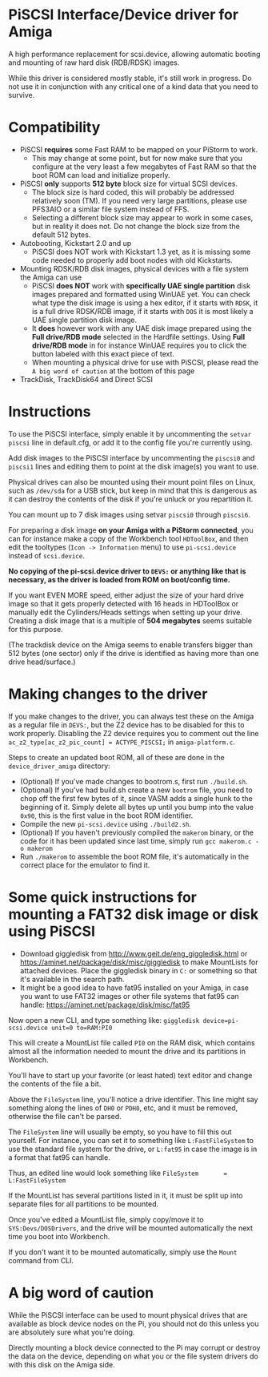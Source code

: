 # PiSCSI Interface/Device driver for Amiga

A high performance replacement for scsi.device, allowing automatic booting and mounting of raw hard disk (RDB/RDSK) images.

While this driver is considered mostly stable, it's still work in progress. Do not use it in conjunction with any critical one of a kind data that you need to survive.

# Compatibility

* PiSCSI **requires** some Fast RAM to be mapped on your PiStorm to work.
  * This may change at some point, but for now make sure that you configure at the very least a few megabytes of Fast RAM so that the boot ROM can load and initialize properly.
* PiSCSI **only** supports **512 byte** block size for virtual SCSI devices.
  * The block size is hard coded, this will probably be addressed relatively soon (TM). If you need very large partitions, please use PFS3AIO or a similar file system instead of FFS.
  * Selecting a different block size may appear to work in some cases, but in reality it does not. Do not change the block size from the default 512 bytes.
* Autobooting, Kickstart 2.0 and up
  * PiSCSI does NOT work with Kickstart 1.3 yet, as it is missing some code needed to properly add boot nodes with old Kickstarts.
* Mounting RDSK/RDB disk images, physical devices with a file system the Amiga can use
  * PiSCSI **does NOT** work with **specifically UAE single partition** disk images prepared and formatted using WinUAE yet. You can check what type the disk image is using a hex editor, if it starts with `RDSK`, it is a full drive RDSK/RDB image, if it starts with `DOS` it is most likely a UAE single partition disk image.
  * It **does** however work with any UAE disk image prepared using the **Full drive/RDB mode** selected in the Hardfile settings. Using **Full drive/RDB mode** in for instance WinUAE requires you to click the button labeled with this exact piece of text.
  * When mounting a physical drive for use with PiSCSI, please read the `A big word of caution` at the bottom of this page
* TrackDisk, TrackDisk64 and Direct SCSI

# Instructions

To use the PiSCSI interface, simply enable it by uncommenting the `setvar piscsi` line in default.cfg, or add it to the config file you're currently using.

Add disk images to the PiSCSI interface by uncommenting the `piscsi0` and `piscsi1` lines and editing them to point at the disk image(s) you want to use. 

Physical drives can also be mounted using their mount point files on Linux, such as `/dev/sda` for a USB stick, but keep in mind that this is dangerous as it can destroy the contents of the disk if you're unluck or you repartition it.

You can mount up to 7 disk images using setvar `piscsi0` through `piscsi6`.

For preparing a disk image **on your Amiga with a PiStorm connected**, you can for instance make a copy of the Workbench tool `HDToolBox`, and then edit the tooltypes (`Icon -> Information` menu) to use `pi-scsi.device` instead of `scsi.device`.

**No copying of the pi-scsi.device driver to `DEVS:` or anything like that is necessary, as the driver is loaded from ROM on boot/config time.**

If you want EVEN MORE speed, either adjust the size of your hard drive image so that it gets properly detected with 16 heads in HDToolBox or manually edit the Cylinders/Heads settings when setting up your drive. Creating a disk image that is a multiple of **504 megabytes** seems suitable for this purpose.

(The trackdisk device on the Amiga seems to enable transfers bigger than 512 bytes (one sector) only if the drive is identified as having more than one drive head/surface.)

# Making changes to the driver

If you make changes to the driver, you can always test these on the Amiga as a regular file in `DEVS:`, but the Z2 device has to be disabled for this to work properly. Disabling the Z2 device requires you to comment out the line `ac_z2_type[ac_z2_pic_count] = ACTYPE_PISCSI;` in `amiga-platform.c`.

Steps to create an updated boot ROM, all of these are done in the `device_driver_amiga` directory:

* (Optional) If you've made changes to bootrom.s, first run `./build.sh`.
* (Optional) If you've had build.sh create a new `bootrom` file, you need to chop off the first few bytes of it, since VASM adds a single hunk to the beginning of it. Simply delete all bytes up until you bump into the value `0x90`, this is the first value in the boot ROM identifier.
* Compile the new `pi-scsi.device` using `./build2.sh`.
* (Optional) If you haven't previously compiled the `makerom` binary, or the code for it has been updated since last time, simply run `gcc makerom.c -o makerom`
* Run `./makerom` to assemble the boot ROM file, it's automatically in the correct place for the emulator to find it.

# Some quick instructions for mounting a FAT32 disk image or disk using PiSCSI

* Download giggledisk from http://www.geit.de/eng_giggledisk.html or https://aminet.net/package/disk/misc/giggledisk to make MountLists for attached devices.
  Place the giggledisk binary in `C:` or something so that it's available in the search path.
* It might be a good idea to have fat95 installed on your Amiga, in case you want to use FAT32 images or other file systems that fat95 can handle: https://aminet.net/package/disk/misc/fat95

Now open a new CLI, and type something like:
`giggledisk device=pi-scsi.device unit=0 to=RAM:PI0`

This will create a MountList file called `PI0` on the RAM disk, which contains almost all the information needed to mount the drive and its partitions in Workbench.

You'll have to start up your favorite (or least hated) text editor and change the contents of the file a bit.

Above the `FileSystem` line, you'll notice a drive identifier. This line might say something along the lines of `DH0` or `PDH0`, etc, and it must be removed, otherwise the file can't be parsed.

The `FileSystem` line will usually be empty, so you have to fill this out yourself. For instance, you can set it to something like `L:FastFileSystem` to use the standard file system for the drive, or `L:fat95` in case the image is in a format that fat95 can handle.

Thus, an edited line would look something like `FileSystem       = L:FastFileSystem`

If the MountList has several partitions listed in it, it must be split up into separate files for all partitions to be mounted.

Once you've edited a MountList file, simply copy/move it to `SYS:Devs/DOSDrivers`, and the drive will be mounted automatically the next time you boot into Workbench.

If you don't want it to be mounted automatically, simply use the `Mount` command from CLI.

# A big word of caution

While the PiSCSI interface can be used to mount physical drives that are available as block device nodes on the Pi, you should not do this unless you are absolutely sure what you're doing.

Directly mounting a block device connected to the Pi may corrupt or destroy the data on the device, depending on what you or the file system drivers do with this disk on the Amiga side.

